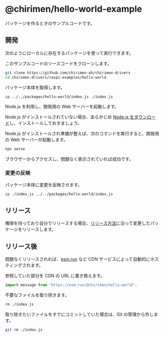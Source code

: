 # @chirimen/hello-world-example

パッケージを作るときのサンプルコードです。

## 開発

次のようにローカルに存在するパッケージを使って実行できます。

このサンプルコードのソースコードをクローンします。

```sh
git clone https://github.com/chirimen-oh/chirimen-drivers
cd chirimen-drivers/raspi-examples/hello-world
```

パッケージ本体を取得します。

```sh
cp ../../packages/hello-world/index.js ./index.js
```

Node.js を利用し、開発用の Web サーバーを起動します。

Node.js がインストールされていない場合、あらかじめ [Node.js をダウンロード](https://nodejs.org/ja/download/)し、インストールしておきましょう。

Node.js がインストールされ準備が整えば、次のコマンドを実行すると、開発用の Web サーバーが起動します。

```sh
npx serve
```

ブラウザーからアクセスし、問題なく表示されていれば成功です。

### 変更の反映

パッケージ本体に変更を反映させます。

```sh
cp ./index.js ../../packages/hello-world/index.js
```

## リリース

権限を持っており自分でリリースする場合、[リリース方法](https://chirimen.org/chirimen-drivers/CONTRIBUTING#%E3%83%AA%E3%83%AA%E3%83%BC%E3%82%B9%E6%96%B9%E6%B3%95)に沿って変更したパッケージをリリースします。

## リリース後

問題なくリリースされれば、[esm.run](https://esm.run) など CDN サービスによって自動的にホスティングされます。

参照していた部分を CDN の URL に書き換えます。

```js
import message from "https://esm.run/@chirimen/hello-world";
```

不要なファイルを取り除きます。

```sh
rm ./index.js
```

取り除きたいファイルをすでにコミットしていた場合は、Git の管理から外します。

```sh
git rm ./index.js
```
